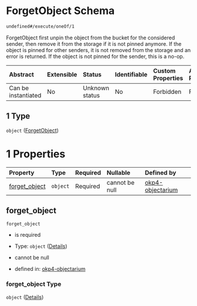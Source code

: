 # ForgetObject Schema

```txt
undefined#/execute/oneOf/1
```

ForgetObject first unpin the object from the bucket for the considered sender, then remove it from the storage if it is not pinned anymore. If the object is pinned for other senders, it is not removed from the storage and an error is returned. If the object is not pinned for the sender, this is a no-op.

| Abstract            | Extensible | Status         | Identifiable | Custom Properties | Additional Properties | Access Restrictions | Defined In                                                                     |
| :------------------ | :--------- | :------------- | :----------- | :---------------- | :-------------------- | :------------------ | :----------------------------------------------------------------------------- |
| Can be instantiated | No         | Unknown status | No           | Forbidden         | Forbidden             | none                | [okp4-objectarium.json\*](schema/okp4-objectarium.json "open original schema") |

## 1 Type

`object` ([ForgetObject](okp4-objectarium-executemsg-oneof-forgetobject.md))

# 1 Properties

| Property                         | Type     | Required | Nullable       | Defined by                                                                                                                                           |
| :------------------------------- | :------- | :------- | :------------- | :--------------------------------------------------------------------------------------------------------------------------------------------------- |
| [forget\_object](#forget_object) | `object` | Required | cannot be null | [okp4-objectarium](okp4-objectarium-executemsg-oneof-forgetobject-properties-forget_object.md "undefined#/execute/oneOf/1/properties/forget_object") |

## forget\_object

`forget_object`

* is required

* Type: `object` ([Details](okp4-objectarium-executemsg-oneof-forgetobject-properties-forget_object.md))

* cannot be null

* defined in: [okp4-objectarium](okp4-objectarium-executemsg-oneof-forgetobject-properties-forget_object.md "undefined#/execute/oneOf/1/properties/forget_object")

### forget\_object Type

`object` ([Details](okp4-objectarium-executemsg-oneof-forgetobject-properties-forget_object.md))
